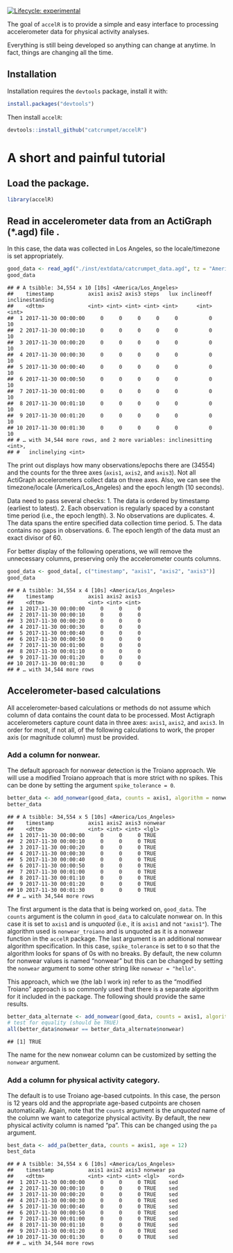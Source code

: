 <!-- badges: start -->

[![Lifecycle:
experimental](https://img.shields.io/badge/lifecycle-experimental-orange.svg)](https://www.tidyverse.org/lifecycle/#experimental)
<!-- badges: end -->

The goal of `accelR` is to provide a simple and easy interface to
processing accelerometer data for physical activity analyses.

Everything is still being developed so anything can change at anytime.
In fact, things are changing all the time.

## Installation

Installation requires the `devtools` package, install it with:

``` r
install.packages("devtools")
```

Then install `accelR`:

``` r
devtools::install_github("catcrumpet/accelR")
```

# A short and painful tutorial

## Load the package.

``` r
library(accelR)
```

## Read in accelerometer data from an ActiGraph (\*.agd) file .

In this case, the data was collected in Los Angeles, so the
locale/timezone is set appropriately.

``` r
good_data <- read_agd("./inst/extdata/catcrumpet_data.agd", tz = "America/Los_Angeles")
good_data
```

    ## # A tsibble: 34,554 x 10 [10s] <America/Los_Angeles>
    ##    timestamp           axis1 axis2 axis3 steps   lux inclineoff inclinestanding
    ##    <dttm>              <int> <int> <int> <int> <int>      <int>           <int>
    ##  1 2017-11-30 00:00:00     0     0     0     0     0          0              10
    ##  2 2017-11-30 00:00:10     0     0     0     0     0          0              10
    ##  3 2017-11-30 00:00:20     0     0     0     0     0          0              10
    ##  4 2017-11-30 00:00:30     0     0     0     0     0          0              10
    ##  5 2017-11-30 00:00:40     0     0     0     0     0          0              10
    ##  6 2017-11-30 00:00:50     0     0     0     0     0          0              10
    ##  7 2017-11-30 00:01:00     0     0     0     0     0          0              10
    ##  8 2017-11-30 00:01:10     0     0     0     0     0          0              10
    ##  9 2017-11-30 00:01:20     0     0     0     0     0          0              10
    ## 10 2017-11-30 00:01:30     0     0     0     0     0          0              10
    ## # … with 34,544 more rows, and 2 more variables: inclinesitting <int>,
    ## #   inclinelying <int>

The print out displays how many observations/epochs there are (34554)
and the counts for the three axes (`axis1`, `axis2`, and `axis3`). Not
all ActiGraph accelerometers collect data on three axes. Also, we can
see the timezone/locale (America/Los\_Angeles) and the epoch length (10
seconds).

Data need to pass several checks: 1. The data is ordered by timestamp
(earliest to latest). 2. Each observation is regularly spaced by a
constant time period (i.e., the epoch length). 3. No observations are
duplicates. 4. The data spans the entire specified data collection time
period. 5. The data contains no gaps in observations. 6. The epoch
length of the data must an exact divisor of 60.

For better display of the following operations, we will remove the
unnecessary columns, preserving only the accelerometer counts columns.

``` r
good_data <- good_data[, c("timestamp", "axis1", "axis2", "axis3")]
good_data
```

    ## # A tsibble: 34,554 x 4 [10s] <America/Los_Angeles>
    ##    timestamp           axis1 axis2 axis3
    ##    <dttm>              <int> <int> <int>
    ##  1 2017-11-30 00:00:00     0     0     0
    ##  2 2017-11-30 00:00:10     0     0     0
    ##  3 2017-11-30 00:00:20     0     0     0
    ##  4 2017-11-30 00:00:30     0     0     0
    ##  5 2017-11-30 00:00:40     0     0     0
    ##  6 2017-11-30 00:00:50     0     0     0
    ##  7 2017-11-30 00:01:00     0     0     0
    ##  8 2017-11-30 00:01:10     0     0     0
    ##  9 2017-11-30 00:01:20     0     0     0
    ## 10 2017-11-30 00:01:30     0     0     0
    ## # … with 34,544 more rows

## Accelerometer-based calculations

All accelerometer-based calculations or methods do not assume which
column of data contains the count data to be processed. Most Actigraph
accelerometers capture count data in three axes: `axis1`, `axis2`, and
`axis3`. In order for most, if not all, of the following calculations to
work, the proper axis (or magnitude column) must be provided.

### Add a column for nonwear.

The default approach for nonwear detection is the Troiano approach. We
will use a modified Troiano approach that is more strict with no spikes.
This can be done by setting the argument `spike_tolerance = 0`.

``` r
better_data <- add_nonwear(good_data, counts = axis1, algorithm = nonwear_troiano, spike_tolerance = 0)
better_data
```

    ## # A tsibble: 34,554 x 5 [10s] <America/Los_Angeles>
    ##    timestamp           axis1 axis2 axis3 nonwear
    ##    <dttm>              <int> <int> <int> <lgl>  
    ##  1 2017-11-30 00:00:00     0     0     0 TRUE   
    ##  2 2017-11-30 00:00:10     0     0     0 TRUE   
    ##  3 2017-11-30 00:00:20     0     0     0 TRUE   
    ##  4 2017-11-30 00:00:30     0     0     0 TRUE   
    ##  5 2017-11-30 00:00:40     0     0     0 TRUE   
    ##  6 2017-11-30 00:00:50     0     0     0 TRUE   
    ##  7 2017-11-30 00:01:00     0     0     0 TRUE   
    ##  8 2017-11-30 00:01:10     0     0     0 TRUE   
    ##  9 2017-11-30 00:01:20     0     0     0 TRUE   
    ## 10 2017-11-30 00:01:30     0     0     0 TRUE   
    ## # … with 34,544 more rows

The first argument is the data that is being worked on, `good_data`. The
`counts` argument is the column in `good_data` to calculate nonwear on.
In this case it is set to `axis1` and is *unquoted* (i.e., it is `axis1`
and not `"axis1"`). The algorithm used is `nonwear_troiano` and is
unquoted as it is a nonwear function in the `accelR` package. The last
argument is an additional nonwear algorithm specification. In this case,
`spike_tolerance` is set to `0` so that the algorithm looks for spans of
0s with no breaks. By default, the new column for nonwear values is
named “nonwear” but this can be changed by setting the `nonwear`
argument to some other string like `nonwear = "hello"`.

This approach, which we (the lab I work in) refer to as the “modified
Troiano” approach is so commonly used that there is a separate algorithm
for it included in the package. The following should provide the same
results.

``` r
better_data_alternate <- add_nonwear(good_data, counts = axis1, algorithm = nonwear_troiano_modified)
# test for equality (should be TRUE)
all(better_data$nonwear == better_data_alternate$nonwear)
```

    ## [1] TRUE

The name for the new nonwear column can be customized by setting the
`nonwear` argument.

### Add a column for physical activity category.

The default is to use Troiano age-based cutpoints. In this case, the
person is 12 years old and the appropriate age-based cutpoints are
chosen automatically. Again, note that the `counts` argument is the
*unquoted* name of the column we want to categorize physical activity.
By default, the new physical activity column is named “pa”. This can be
changed using the `pa` argument.

``` r
best_data <- add_pa(better_data, counts = axis1, age = 12)
best_data
```

    ## # A tsibble: 34,554 x 6 [10s] <America/Los_Angeles>
    ##    timestamp           axis1 axis2 axis3 nonwear pa   
    ##    <dttm>              <int> <int> <int> <lgl>   <ord>
    ##  1 2017-11-30 00:00:00     0     0     0 TRUE    sed  
    ##  2 2017-11-30 00:00:10     0     0     0 TRUE    sed  
    ##  3 2017-11-30 00:00:20     0     0     0 TRUE    sed  
    ##  4 2017-11-30 00:00:30     0     0     0 TRUE    sed  
    ##  5 2017-11-30 00:00:40     0     0     0 TRUE    sed  
    ##  6 2017-11-30 00:00:50     0     0     0 TRUE    sed  
    ##  7 2017-11-30 00:01:00     0     0     0 TRUE    sed  
    ##  8 2017-11-30 00:01:10     0     0     0 TRUE    sed  
    ##  9 2017-11-30 00:01:20     0     0     0 TRUE    sed  
    ## 10 2017-11-30 00:01:30     0     0     0 TRUE    sed  
    ## # … with 34,544 more rows
